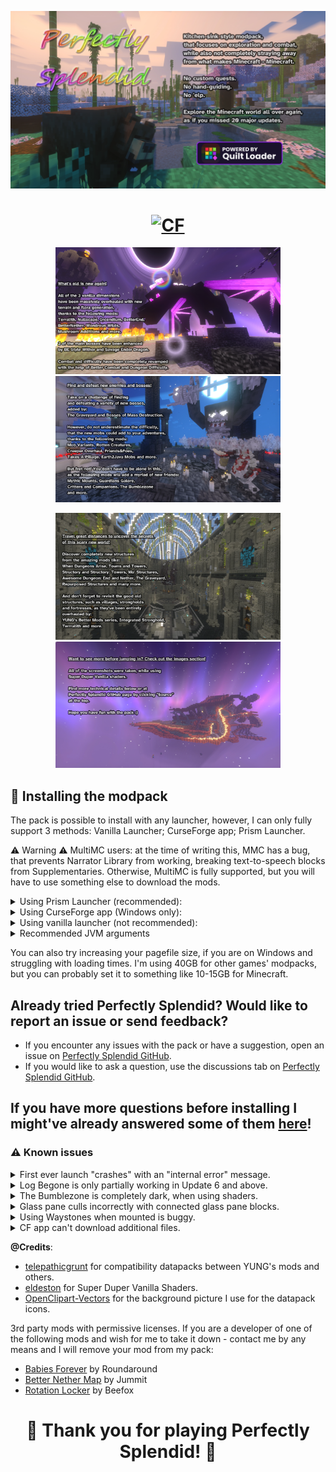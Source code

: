 <a href="https://quiltmc.org"><img src="https://github.com/SplendidAlakey/Perfectly-Splendid/blob/Perfectly-Splendid/images/screens/main_1.webp"></a>

<h1 align="center"><a href="https://www.curseforge.com/minecraft/modpacks/perfectly-splendid"><img src="https://cf.way2muchnoise.eu/versions/For%20Minecraft_perfectly-splendid_all.svg" alt="CF"></a></h1>

<p align="center"><img src="https://github.com/SplendidAlakey/Perfectly-Splendid/blob/Perfectly-Splendid/images/screens/main_2.webp" width="360">
<img src="https://github.com/SplendidAlakey/Perfectly-Splendid/blob/Perfectly-Splendid/images/screens/main_3.webp" width="360"></p>

<p align="center"><img src="https://github.com/SplendidAlakey/Perfectly-Splendid/blob/Perfectly-Splendid/images/screens/main_4.webp" width="360">
<img src="https://github.com/SplendidAlakey/Perfectly-Splendid/blob/Perfectly-Splendid/images/screens/main_5.webp" width="360"></p>

## 🔨 Installing the modpack

The pack is possible to install with any launcher, however, I can only fully support 3 methods: Vanilla Launcher; CurseForge app; Prism Launcher.

⚠ Warning ⚠ MultiMC users: at the time of writing this, MMC has a bug, that prevents Narrator Library from working, breaking text-to-speech blocks from Supplementaries. Otherwise, MultiMC is fully supported, but you will have to use something else to download the mods.

<details><summary>Using Prism Launcher (recommended):</summary>
<p>

1. Download and install Prism Launcher https://prismlauncher.org/download/
2. Open Prism Launcher, right-click anywhere and choose "Create instance"
3. On the left side panel select "CurseForge", look up Perfectly Splendid and install it

</p>
</details>

<details><summary>Using CurseForge app (Windows only):</summary>
<p>

1. Download and install CurseForge app https://download.curseforge.com/
2. Open the app and let it find your Minecraft installation
3. Navigate to the Minecraft tab, select "Browse modpacks", search for Perfectly Splendid and install it

</p>
</details>

<details><summary>Using vanilla launcher (not recommended):</summary>
<p>

1. Install the 1.19.2 version of the game and make sure it works without any mods
2. Navigate to https://quiltmc.org/en/install/client/ and follow the instructions to install Quilt Loader 0.18.8
3. Navigate to https://www.curseforge.com/minecraft/mc-mods/qsl and download QSL, then put it into the .minecraft/mods folder. If such a folder doesn't exist, simply create one.
4. Navigate to https://www.curseforge.com/minecraft/modpacks/perfectly-splendid, choose the latest version of the pack and scroll down until you see the list of included mods
5. Download every mod, make sure to use the correct versions, and put them all into the mods folder (some mods must be a specific version, to make the process easier find a way to download mods automatically using the pack's zip, rather than manually)
6. Download the modpack file and extract the "config", "defaultconfigs", "shaderpacks" and "kubejs" folders from it, put them all in .minecraft/
7. Launch the game using the Quilt profile in the launcher

</p>
</details>

<details><summary>Recommended JVM arguments</summary>
<p>

Using the recommended flags is not necessary, but it might significantly boost your performance, when generating new chunks and running garbage collection.

The pack was tested on default Java installations shipped with vanilla launcher and CF app, as well as Adoptium JDK 17 and 19.

The pack was tested with default Java arguments provided by vanilla launcher and CF app.

<p> Absolute maximum required allocated memory for the pack is 12GB </p>
<p> 10GB is recommended, if you use Super Duper Vanilla shaders (default). </p>
<p> 8GB is recommended, if you don't use any shaders. </p>
<p> 6-8GB is recommended, if your world is pregenerated or you play on a server. </p>
<p> The recommended memory allocation for servers is 10-12GB. </p>

The lower your RAM, the longer it will take for the game to load and generate chunks!

Recommended JVM flags (add -Xmx and -Xms, if you don't use Prism or MMC):
```
-XX:+UnlockExperimentalVMOptions -XX:+UnlockDiagnosticVMOptions -XX:+AlwaysPreTouch -XX:+DisableExplicitGC -XX:+UseNUMA -XX:NmethodSweepActivity=1 -XX:ReservedCodeCacheSize=400M -XX:NonNMethodCodeHeapSize=12M -XX:ProfiledCodeHeapSize=194M -XX:NonProfiledCodeHeapSize=194M -XX:-DontCompileHugeMethods -XX:MaxNodeLimit=240000 -XX:NodeLimitFudgeFactor=8000 -XX:+UseVectorCmov -XX:+PerfDisableSharedMem -XX:+UseFastUnorderedTimeStamps -XX:+UseCriticalJavaThreadPriority -XX:ThreadPriorityPolicy=1 -XX:AllocatePrefetchStyle=3  -XX:+UseG1GC -XX:MaxGCPauseMillis=37 -XX:+PerfDisableSharedMem -XX:G1HeapRegionSize=16M -XX:G1NewSizePercent=23 -XX:G1ReservePercent=20 -XX:SurvivorRatio=32 -XX:G1MixedGCCountTarget=3 -XX:G1HeapWastePercent=20 -XX:InitiatingHeapOccupancyPercent=10 -XX:G1RSetUpdatingPauseTimePercent=0 -XX:MaxTenuringThreshold=1 -XX:G1SATBBufferEnqueueingThresholdPercent=30 -XX:G1ConcMarkStepDurationMillis=5.0 -XX:G1ConcRSHotCardLimit=16 -XX:G1ConcRefinementServiceIntervalMillis=150 -XX:GCTimeRatio=99 -XX:+UseLargePages -XX:LargePageSizeInBytes=2m
```
In order to fully utilise these flags, you have to be using GraalVM as your game's JDK. You can find the download links [here](https://github.com/brucethemoose/Minecraft-Performance-Flags-Benchmarks#graalvm-enterprise-edition). You want to grab the Java 17 one.
The flags were taken from [this](https://github.com/brucethemoose/Minecraft-Performance-Flags-Benchmarks) guide. You can read the full thing and explanation for the flags there.
Using GraalVM with the flags above **significantly** reduces the amount of time it takes for the game to load, as well as speeds up worldgen.

Alternatively, if you are using a supported JDK (e.g. Eclipse Adoptium), then you can try ShenandoahGC (add -Xmx and -Xms, if you don't use Prism or MMC):
```
-XX:+UseShenandoahGC -XX:MaxGCPauseMillis=50 -Xmn512M
```
These flags work well enough, if you don't want to use GraalVM. But the loading times will be considerably longer and chunks will take more time to generate.

Prism users may also tick "Skip Java compatibility checks", if using Adoptium JDK 17 or 19.

</p>
</details>

You can also try increasing your pagefile size, if you are on Windows and struggling with loading times. I'm using 40GB for other games' modpacks, but you can probably set it to something like 10-15GB for Minecraft.

## Already tried Perfectly Splendid? Would like to report an issue or send feedback?

- If you encounter any issues with the pack or have a suggestion, open an issue on [Perfectly Splendid GitHub](https://github.com/SplendidAlakey/Perfectly-Splendid/issues).
- If you would like to ask a question, use the discussions tab on [Perfectly Splendid GitHub](https://github.com/SplendidAlakey/Perfectly-Splendid/discussions).

## If you have more questions before installing I might've already answered some of them [here](https://github.com/SplendidAlakey/Perfectly-Splendid/discussions/3)!

### ⚠ Known issues

<details><summary>First ever launch "crashes" with an "internal error" message.</summary>

  **Status**: ❌ Reported.

  **Severity**: Low. 

  **Workarounds**: Simply launch the game again. I think this is due to JumpQuilt technically being run on Forge to download Quilt. You don't need to report this to Quilt, as it says.
  
  <p align="center"><img src="https://github.com/SplendidAlakey/Perfectly-Splendid/blob/Perfectly-Splendid/images/extras/First_ever_crash.png" width="360"></p>

</details>

<details><summary>Log Begone is only partially working in Update 6 and above.</summary>

  **Status**: ❌ Reported.

  **Severity**: Low. 

  **Workarounds**: None convenient. You'd need to downgrade your Quilt Loader to a version, that works with Log Begone, but I can't guarantee old QL versions will work with the pack anymore.

</details>

<details><summary>The Bumblezone is completely dark, when using shaders.</summary>

  **Status**: ❌ The developer is aware.

  **Severity**: Low. 

  **Workarounds**: Simply disable shaders, when travelling there.

</details>

<details><summary>Glass pane culls incorrectly with connected glass pane blocks.</summary>

  **Status**: ✅ Intended.

  **Severity**: Low. 

  **Workarounds**: You can enable a built-in Continuity resource pack called "glass pane culling fix", however, doing so will break culling for unconnected double stacked glass panes and similar blocks (see Continuity GitHub for pictures).

</details>

<details><summary>Using Waystones when mounted is buggy.</summary>

  **Status**: ❌ Reported.

  **Severity**: Medium. 

  **Workarounds**: Dismount before you teleport. If you don't, your mount will stay behind and you will remain a bugged state until you crouch/dismount, which will teleport you back to the mount.

</details>

<details><summary>CF app can't download additional files.</summary>

  **Status**: ❌ Reported.

  **Severity**: Low. 

  **Workarounds**: Currently, this doesn't cause any issues with my pack, but it might in the future, as I'm relying on QKL's additional core file to include the latest Kotlin libraries. For such cases simply download and drop this file into your mods folder: https://www.curseforge.com/minecraft/mc-mods/qkl/download/4490417. Or use a different launcher of your choice.

</details>


**@Credits**: 

- [telepathicgrunt](https://www.curseforge.com/members/telepathicgrunt/projects) for compatibility datapacks between YUNG's mods and others.
- [eldeston](https://www.curseforge.com/minecraft/customization/super-duper-vanilla-shaders) for Super Duper Vanilla Shaders.
- [OpenClipart-Vectors](https://pixabay.com/users/openclipart-vectors-30363/) for the background picture I use for the datapack icons.

3rd party mods with permissive licenses. If you are a developer of one of the following mods and wish for me to take it down - contact me by any means and I will remove your mod from my pack:

- [Babies Forever](https://modrinth.com/mod/roundaround-babies-forever) by Roundaround
- [Better Nether Map](https://modrinth.com/mod/better-nether-map) by Jummit
- [Rotation Locker](https://modrinth.com/mod/rotationlocker) by Beefox

<h1 align="center"> 🌈 Thank you for playing Perfectly Splendid! 🌈 </h1>
